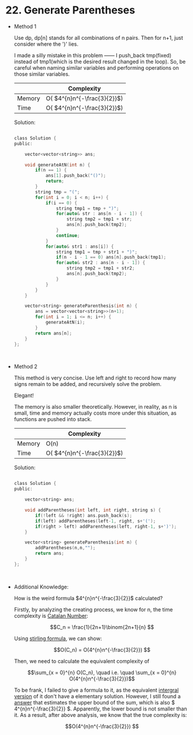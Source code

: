 # 22. Generate Parentheses
- Method 1

    Use dp, dp[n] stands for all combinations of n pairs. Then for n+1, just consider where the ')' lies.

    I made a silly mistake in this problem —— I push_back tmp(fixed) instead of tmp1(which is the desired result changed in the loop). So, be careful when naming similar variables and performing operations on those similar variables.

    | |   Complexity  |
    | ----------- | ----------- | 
    |  Memory     | O( $4^{n}n^{-\frac{3}{2}}$) | 
    |      Time       |  O( $4^{n}n^{-\frac{3}{2}}$) | 


    Solution:

    ``` h

    class Solution {
    public:

        vector<vector<string>> ans;

        void generateAtN(int n) {
            if(n == 1) {
                ans[1].push_back("()");
                return;
            }
            string tmp = "(";
            for(int i = 0; i < n; i++) {
                if(i == 0) {
                    string tmp1 = tmp + ")";
                    for(auto& str : ans[n - i - 1]) {
                        string tmp2 = tmp1 + str;
                        ans[n].push_back(tmp2);
                    }
                    continue;
                }
                for(auto& str1 : ans[i]) {
                    string tmp1 = tmp + str1 + ")";
                    if(n - i - 1 == 0) ans[n].push_back(tmp1);
                    for(auto& str2 : ans[n - i - 1]) {
                        string tmp2 = tmp1 + str2;
                        ans[n].push_back(tmp2);
                    }
                }
            }
        }

        vector<string> generateParenthesis(int n) {
            ans = vector<vector<string>>(n+1);
            for(int i = 1; i <= n; i++) {
                generateAtN(i);
            }
            return ans[n];
        }
    };

    ```

<br>    

- Method 2

    This method is very concise. Use left and right to record how many signs remain to be added, and recursively solve the problem. 

    Elegant!

    The memory is also smaller theoretically. However, in reality, as n is small, time and memory actually costs more under this situation, as functions are pushed into stack.

    | |   Complexity  |
    | ----------- | ----------- | 
    |  Memory     | O(n) | 
    |      Time       |  O( $4^{n}n^{-\frac{3}{2}}$) | 


    Solution:

    ``` h

    class Solution {
    public:

        vector<string> ans;

        void addParentheses(int left, int right, string s) {
            if(!left && !right) ans.push_back(s);
            if(left) addParentheses(left-1, right, s+'(');
            if(right > left) addParentheses(left, right-1, s+')');
        }

        vector<string> generateParenthesis(int n) {
            addParentheses(n,n,"");
            return ans;
        }
    };

    ```
<br>

- Additional Knowledge:

    How is the weird formula $4^{n}n^{-\frac{3}{2}}$ calculated? 

    Firstly, by analyzing the creating process, we know for n, the time complexity is [Catalan Number](https://en.wikipedia.org/wiki/Catalan_number): 

    $$C_n = \frac{1}{2n+1}\binom{2n+1}{n} $$ 
    
    Using [stirling formula](https://en.wikipedia.org/wiki/Stirling%27s_approximation), we can show:
  
    $$O(C_n) = O(4^{n}n^{-\frac{3}{2}}) $$

    Then, we need to calculate the equivalent complexity of 

    $$\sum_{x = 0}^{n} O(C_n),  \quad   i.e. \quad   \sum_{x = 0}^{n} O(4^{n}n^{-\frac{3}{2}})$$

    To be frank, I failed to give a formula to it, as the equivalent [intergral version](https://www.zhihu.com/question/46868161) of it don't have a elementary solution. However, I still found a [answer](https://math.stackexchange.com/questions/903593/sum-of-catalan-numbers) that estimates the upper bound of the sum, which is also $ 4^{n}n^{-\frac{3}{2}} $. Apparently, the lower bound is not smaller than it. As a result, after above analysis, we know that the true complexity is: 

    $$O(4^{n}n^{-\frac{3}{2}}) $$

<br>
